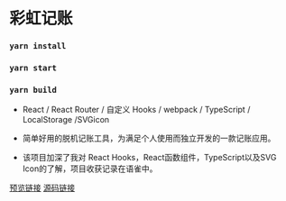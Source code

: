 

# 彩虹记账


### `yarn install`


### `yarn start`


### `yarn build`


* React / React Router / 自定义 Hooks / webpack / TypeScript / LocalStorage /SVGicon

* 简单好用的脱机记账工具，为满足个人使用而独立开发的一款记账应用。

* 该项目加深了我对 React Hooks，React函数组件，TypeScript以及SVG Icon的了解，项目收获记录在语雀中。


[预览链接](https://gouson.github.io/rainbow-bookkeeping)
[源码链接](https://github.com/Gouson/icebookkeeping-react)
